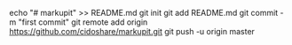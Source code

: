 echo "# markupit" >> README.md
git init
git add README.md
git commit -m "first commit"
git remote add origin https://github.com/cidoshare/markupit.git
git push -u origin master
